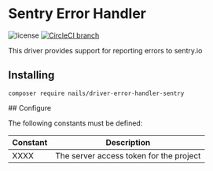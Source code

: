 # Sentry Error Handler

![license](https://img.shields.io/badge/license-MIT-green.svg)
[![CircleCI branch](https://img.shields.io/circleci/project/github/nails/driver-error-handler-sentry.svg)](https://circleci.com/gh/nails/driver-error-handler-sentry)

This driver provides support for reporting errors to sentry.io


## Installing

    composer require nails/driver-error-handler-sentry


## Configure

The following constants must be defined:

| Constant                    | Description                             |
|-----------------------------|-----------------------------------------|
| XXXX                        | The server access token for the project |